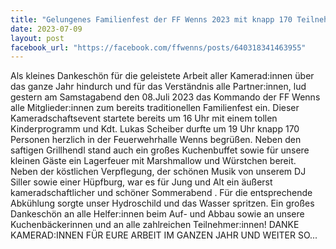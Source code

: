 ```yaml
---
title: "Gelungenes Familienfest der FF Wenns 2023 mit knapp 170 Teilnehmern"
date: 2023-07-09
layout: post
facebook_url: "https://facebook.com/ffwenns/posts/640318341463955"
---
```


Als kleines Dankeschön für die geleistete Arbeit aller Kamerad:innen über das ganze Jahr hindurch und für das Verständnis alle Partner:innen, lud gestern am Samstagabend den 08.Juli 2023 das Kommando der FF Wenns alle Mitglieder:innen zum bereits traditionellen Familienfest ein. Dieser Kameradschaftsevent startete bereits um 16 Uhr mit einem tollen Kinderprogramm und Kdt. Lukas Scheiber durfte um 19 Uhr knapp 170 Personen herzlich in der Feuerwehrhalle Wenns begrüßen. Neben den saftigen Grillhendl stand auch ein großes Kuchenbuffet sowie für unsere kleinen Gäste ein Lagerfeuer mit Marshmallow und Würstchen bereit. Neben der köstlichen Verpflegung, der schönen Musik von unserem DJ Siller sowie einer Hüpfburg, war es für Jung und Alt ein äußerst kameradschaftlicher und schöner Sommerabend ️. Für die entsprechende Abkühlung sorgte unser Hydroschild und das Wasser spritzen. Ein großes Dankeschön an alle Helfer:innen beim Auf- und Abbau sowie an unsere Kuchenbäckerinnen und an alle zahlreichen Teilnehmer:innen! DANKE KAMERAD:INNEN FÜR EURE ARBEIT IM GANZEN JAHR UND WEITER SO...